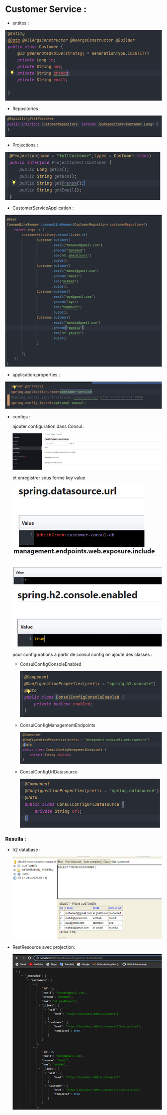 # Customer Service :

- entites :
 
<img src="images/img.png" alt="">

- Repositories :

<img src="images/img_1.png" alt="">

- Projections :

<img src="images/img_2.png" alt="">

- CustomerServiceApplication :

<img src="images/img_3.png" alt="">


- application.properties :

<img src="images/img_4.png" alt="">


- configs :
    
    ajouter configuration dans Consul :

     <img src="images/img_8.png" alt="">

    et enregistrer sous forme key value

     <img src="images/img_9.png" alt="">
  
     <img src="images/img_10.png" alt="">
  
     <img src="images/img_11.png" alt="">
  
    pour configurations à partir de consul config on ajoute des classes  :

    - ConsulConfigConsoleEnabled
        
        <img src="images/img_5.png" alt="">
      
    - ConsulConfigManagementEndpoints

        <img src="images/img_6.png" alt="">
      
    - ConsulConfigUrlDatasource

        <img src="images/img_7.png" alt="">
      
    
    
### Resulla :

- h2 database :

    <img src="images/img_12.png" alt="">
  
- RestResource avec projection:

    <img src="images/img_13.png" alt="">

